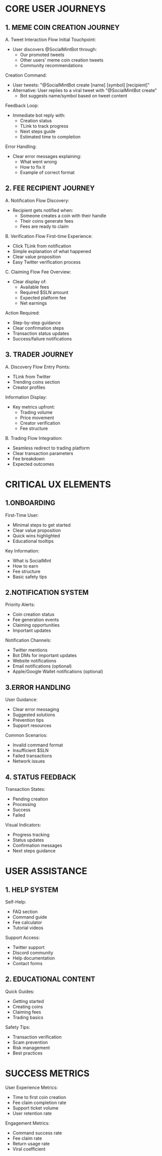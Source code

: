 # CORE USER JOURNEYS
## 1. MEME COIN CREATION JOURNEY
A. Tweet Interaction Flow
Initial Touchpoint:
- User discovers @SocialMintBot through:
  * Our promoted tweets
  * Other users' meme coin creation tweets
  * Community recommendations

Creation Command:
- User tweets: "@SocialMintBot create [name] [symbol] [recipient]"
- Alternative: User replies to a viral tweet with "@SocialMintBot create"
  * Bot suggests name/symbol based on tweet content

Feedback Loop:
- Immediate bot reply with:
  * Creation status
  * TLink to track progress
  * Next steps guide
  * Estimated time to completion

Error Handling:
- Clear error messages explaining:
  * What went wrong
  * How to fix it
  * Example of correct format

## 2. FEE RECIPIENT JOURNEY
A. Notification Flow
Discovery:
- Recipient gets notified when:
  * Someone creates a coin with their handle
  * Their coins generate fees
  * Fees are ready to claim

B. Verification Flow
First-time Experience:
- Click TLink from notification
- Simple explanation of what happened
- Clear value proposition
- Easy Twitter verification process

C. Claiming Flow
Fee Overview:
- Clear display of:
  * Available fees
  * Required $SLN amount
  * Expected platform fee
  * Net earnings

Action Required:
- Step-by-step guidance
- Clear confirmation steps
- Transaction status updates
- Success/failure notifications

## 3. TRADER JOURNEY
A. Discovery Flow
Entry Points:
- TLink from Twitter
- Trending coins section
- Creator profiles

Information Display:
- Key metrics upfront:
  * Trading volume
  * Price movement
  * Creator verification
  * Fee structure

B. Trading Flow
Integration:
- Seamless redirect to trading platform
- Clear transaction parameters
- Fee breakdown
- Expected outcomes

# CRITICAL UX ELEMENTS

## 1.ONBOARDING
First-Time User:
- Minimal steps to get started
- Clear value proposition
- Quick wins highlighted
- Educational tooltips

Key Information:
- What is SocialMint
- How to earn
- Fee structure
- Basic safety tips

## 2.NOTIFICATION SYSTEM
Priority Alerts:
- Coin creation status
- Fee generation events
- Claiming opportunities
- Important updates

Notification Channels:
- Twitter mentions
- Bot DMs for important updates
- Website notifications
- Email notifications (optional)
- Apple/Google Wallet notifications (optional)

## 3.ERROR HANDLING

User Guidance:
- Clear error messaging
- Suggested solutions
- Prevention tips
- Support resources

Common Scenarios:
- Invalid command format
- Insufficient $SLN
- Failed transactions
- Network issues

  
## 4. STATUS FEEDBACK
Transaction States:
- Pending creation
- Processing
- Success
- Failed

Visual Indicators:
- Progress tracking
- Status updates
- Confirmation messages
- Next steps guidance


# USER ASSISTANCE

## 1. HELP SYSTEM
Self-Help:
- FAQ section
- Command guide
- Fee calculator
- Tutorial videos

Support Access:
- Twitter support
- Discord community
- Help documentation
- Contact forms

## 2. EDUCATIONAL CONTENT

Quick Guides:
- Getting started
- Creating coins
- Claiming fees
- Trading basics

Safety Tips:
- Transaction verification
- Scam prevention
- Risk management
- Best practices

# SUCCESS METRICS
User Experience Metrics:
- Time to first coin creation
- Fee claim completion rate
- Support ticket volume
- User retention rate

Engagement Metrics:
- Command success rate
- Fee claim rate
- Return usage rate
- Viral coefficient









